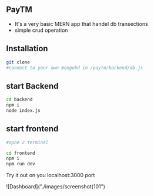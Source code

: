 ## PayTM

- It's a very basic MERN app that handel db transections 
- simple crud operation


## Installation



```bash
git clone
#connect to your own mongobd in /paytm/backend/db.js
```

## start Backend
```bash
cd backend
npm i
node index.js

```

## start frontend
```bash
#opne 2 terminal

cd frontend
npm i
npm run dev

```
Try it out on you localhost:3000 port 

![Dashboard]("./images/screenshot(101")
